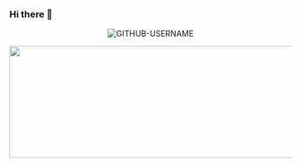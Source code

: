 ### Hi there 👋
<p align="center"> <img src="https://komarev.com/ghpvc/?username=GITHUB-USERNAME&label=Profile%20views&color=ce9927&style=flat" alt="GITHUB-USERNAME" /> </p>
<img src="https://user-images.githubusercontent.com/100255173/221108253-94009565-0ad8-4953-921b-d2cd5a8a5810.png" width="1000px" height="200px"></img>
